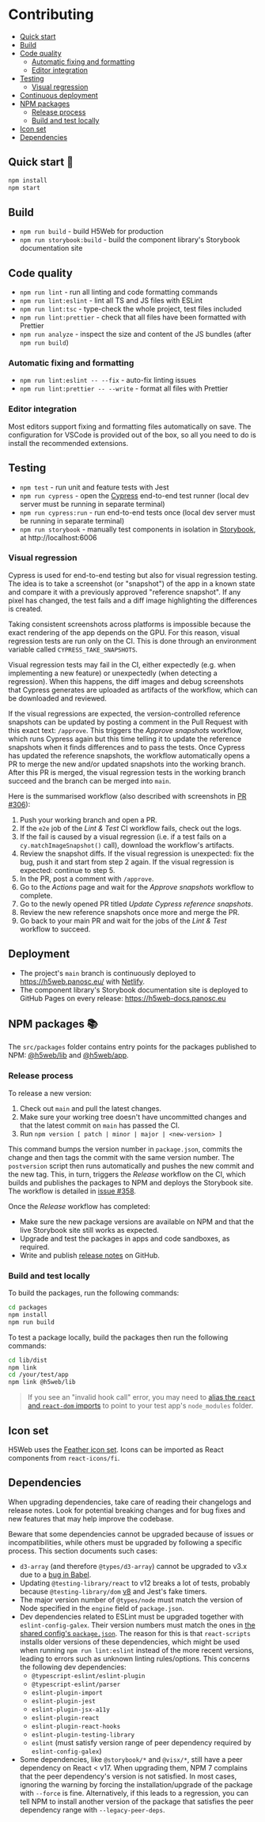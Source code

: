 # Contributing

- [Quick start](#quick-start-)
- [Build](#build)
- [Code quality](#code-quality)
  - [Automatic fixing and formatting](#automatic-fixing-and-formatting)
  - [Editor integration](#editor-integration)
- [Testing](#testing)
  - [Visual regression](#visual-regression)
- [Continuous deployment](#continuous-deployment)
- [NPM packages](#npm-packages-)
  - [Release process](#release-process)
  - [Build and test locally](#build-and-test-locally)
- [Icon set](#icon-set)
- [Dependencies](#dependencies)

## Quick start 🚀

```bash
npm install
npm start
```

## Build

- `npm run build` - build H5Web for production
- `npm run storybook:build` - build the component library's Storybook
  documentation site

## Code quality

- `npm run lint` - run all linting and code formatting commands
- `npm run lint:eslint` - lint all TS and JS files with ESLint
- `npm run lint:tsc` - type-check the whole project, test files included
- `npm run lint:prettier` - check that all files have been formatted with
  Prettier
- `npm run analyze` - inspect the size and content of the JS bundles (after
  `npm run build`)

### Automatic fixing and formatting

- `npm run lint:eslint -- --fix` - auto-fix linting issues
- `npm run lint:prettier -- --write` - format all files with Prettier

### Editor integration

Most editors support fixing and formatting files automatically on save. The
configuration for VSCode is provided out of the box, so all you need to do is
install the recommended extensions.

## Testing

- `npm test` - run unit and feature tests with Jest
- `npm run cypress` - open the
  [Cypress](https://docs.cypress.io/guides/overview/why-cypress.html) end-to-end
  test runner (local dev server must be running in separate terminal)
- `npm run cypress:run` - run end-to-end tests once (local dev server must be
  running in separate terminal)
- `npm run storybook` - manually test components in isolation in
  [Storybook](https://storybook.js.org/docs/react/get-started/introduction), at
  http://localhost:6006

### Visual regression

Cypress is used for end-to-end testing but also for visual regression testing.
The idea is to take a screenshot (or "snapshot") of the app in a known state and
compare it with a previously approved "reference snapshot". If any pixel has
changed, the test fails and a diff image highlighting the differences is
created.

Taking consistent screenshots across platforms is impossible because the exact
rendering of the app depends on the GPU. For this reason, visual regression
tests are run only on the CI. This is done through an environment variable
called `CYPRESS_TAKE_SNAPSHOTS`.

Visual regression tests may fail in the CI, either expectedly (e.g. when
implementing a new feature) or unexpectedly (when detecting a regression). When
this happens, the diff images and debug screenshots that Cypress generates are
uploaded as artifacts of the workflow, which can be downloaded and reviewed.

If the visual regressions are expected, the version-controlled reference
snapshots can be updated by posting a comment in the Pull Request with this
exact text: `/approve`. This triggers the _Approve snapshots_ workflow, which
runs Cypress again but this time telling it to update the reference snapshots
when it finds differences and to pass the tests. Once Cypress has updated the
reference snapshots, the workflow automatically opens a PR to merge the new
and/or updated snapshots into the working branch. After this PR is merged, the
visual regression tests in the working branch succeed and the branch can be
merged into `main`.

Here is the summarised workflow (also described with screenshots in
[PR #306](https://github.com/silx-kit/h5web/pull/306)):

1. Push your working branch and open a PR.
2. If the `e2e` job of the _Lint & Test_ CI workflow fails, check out the logs.
3. If the fail is caused by a visual regression (i.e. if a test fails on a
   `cy.matchImageSnapshot()` call), download the workflow's artifacts.
4. Review the snapshot diffs. If the visual regression is unexpected: fix the
   bug, push it and start from step 2 again. If the visual regression is
   expected: continue to step 5.
5. In the PR, post a comment with `/approve`.
6. Go to the _Actions_ page and wait for the _Approve snapshots_ workflow to
   complete.
7. Go to the newly opened PR titled _Update Cypress reference snapshots_.
8. Review the new reference snapshots once more and merge the PR.
9. Go back to your main PR and wait for the jobs of the _Lint & Test_ workflow
   to succeed.

## Deployment

- The project's `main` branch is continuously deployed to
  https://h5web.panosc.eu/ with [Netlify](https://www.netlify.com/).
- The component library's Storybook documentation site is deployed to GitHub
  Pages on every release: https://h5web-docs.panosc.eu

## NPM packages 📚

The `src/packages` folder contains entry points for the packages published to
NPM: [@h5web/lib](https://www.npmjs.com/package/@h5web/lib) and
[@h5web/app](https://www.npmjs.com/package/@h5web/app).

### Release process

To release a new version:

1. Check out `main` and pull the latest changes.
1. Make sure your working tree doesn't have uncommitted changes and that the
   latest commit on `main` has passed the CI.
1. Run `npm version [ patch | minor | major | <new-version> ]`

This command bumps the version number in `package.json`, commits the change and
then tags the commit with the same version number. The `postversion` script then
runs automatically and pushes the new commit and the new tag. This, in turn,
triggers the _Release_ workflow on the CI, which builds and publishes the
packages to NPM and deploys the Storybook site. The workflow is detailed in
[issue #358](https://github.com/silx-kit/h5web/issues/358).

Once the _Release_ workflow has completed:

- Make sure the new package versions are available on NPM and that the live
  Storybook site still works as expected.
- Upgrade and test the packages in apps and code sandboxes, as required.
- Write and publish [release notes](https://github.com/silx-kit/h5web/releases)
  on GitHub.

### Build and test locally

To build the packages, run the following commands:

```bash
cd packages
npm install
npm run build
```

To test a package locally, build the packages then run the following commands:

```bash
cd lib/dist
npm link
cd /your/test/app
npm link @h5web/lib
```

> If you see an "invalid hook call" error, you may need to
> [alias the `react` and `react-dom` imports](https://github.com/facebook/react/issues/13991#issuecomment-435587809)
> to point to your test app's `node_modules` folder.

## Icon set

H5Web uses the [Feather icon set](https://react-icons.netlify.com/#/icons/fi).
Icons can be imported as React components from `react-icons/fi`.

## Dependencies

When upgrading dependencies, take care of reading their changelogs and release
notes. Look for potential breaking changes and for bug fixes and new features
that may help improve the codebase.

Beware that some dependencies cannot be upgraded because of issues or
incompatibilities, while others must be upgraded by following a specific
process. This section documents such cases:

- `d3-array` (and therefore `@types/d3-array`) cannot be upgraded to v3.x due to
  a [bug in Babel](https://github.com/babel/babel/issues/11038).
- Updating `@testing-library/react` to v12 breaks a lot of tests, probably
  because `@testing-library/dom`
  [v8](https://github.com/testing-library/dom-testing-library/releases/tag/v8.0.0)
  and Jest's fake timers.
- The major version number of `@types/node` must match the version of Node
  specified in the `engine` field of `package.json`.
- Dev dependencies related to ESLint must be upgraded together with
  `eslint-config-galex`. Their version numbers must match the ones in
  [the shared config's `package.json`](https://github.com/ljosberinn/eslint-config-galex/blob/master/package.json#L66).
  The reason for this is that `react-scripts` installs older versions of these
  dependencies, which might be used when running `npm run lint:eslint` instead
  of the more recent versions, leading to errors such as unknown linting
  rules/options. This concerns the following dev dependencies:
  - `@typescript-eslint/eslint-plugin`
  - `@typescript-eslint/parser`
  - `eslint-plugin-import`
  - `eslint-plugin-jest`
  - `eslint-plugin-jsx-a11y`
  - `eslint-plugin-react`
  - `eslint-plugin-react-hooks`
  - `eslint-plugin-testing-library`
  - `eslint` (must satisfy version range of peer dependency required by
    `eslint-config-galex`)
- Some dependencies, like `@storybook/*` and `@visx/*`, still have a peer
  dependency on React < v17. When upgrading them, NPM 7 complains that the peer
  dependency's version is not satisfied. In most cases, ignoring the warning by
  forcing the installation/upgrade of the package with `--force` is fine.
  Alternatively, if this leads to a regression, you can tell NPM to install
  another version of the package that satisfies the peer dependency range with
  `--legacy-peer-deps`.
